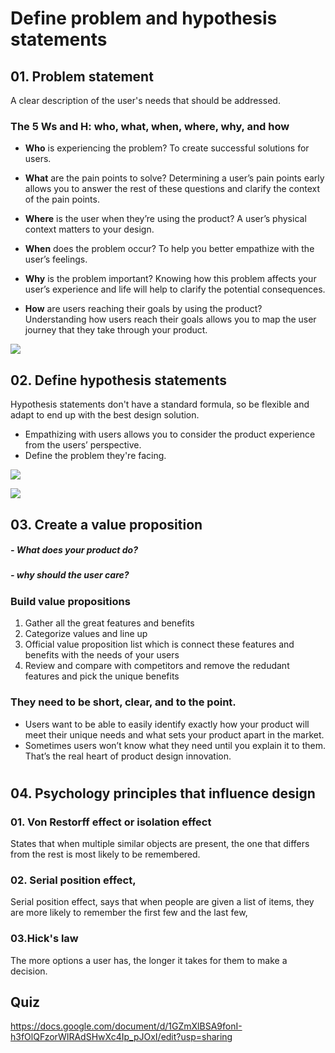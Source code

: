 # Define problem and hypothesis statements


## 01. Problem statement
A clear description of the user's needs that should be addressed.
### The 5 Ws and H: who, what, when, where, why, and how
- <b> Who</b> is experiencing the problem? To create successful solutions for users.

- <b> What</b> are the pain points to solve? Determining a user’s pain points early allows you to answer the rest of these questions and clarify the context of the pain points.

- <b> Where</b> is the user when they’re using the product? A user’s physical context matters to your design.

- <b> When</b> does the problem occur? To help you better empathize with the user’s feelings. 

- <b> Why</b> is the problem important? Knowing how this problem affects your user’s experience and life will help to clarify the potential consequences.

- <b> How</b> are users reaching their goals by using the product? Understanding how users reach their goals allows you to map the user journey that they take through your product.

![](https://github.com/minj2/ux-study/blob/main/CRS2-03-Defining-user-problems/MJlee/image/problemStatement-fox.jpg)   







## 02. Define hypothesis statements
Hypothesis statements don't have a standard formula, so be flexible and adapt to end up with the best design solution.
- Empathizing with users allows you to consider the product experience from the users’ perspective. 
- Define the problem they're facing.

![](https://github.com/minj2/ux-study/blob/main/CRS2-03-Defining-user-problems/MJlee/image/hypothesis%20statements.jpg)

![](https://github.com/minj2/ux-study/blob/main/CRS2-03-Defining-user-problems/MJlee/image/example%20of%20slide%20%238.jpg)






## 03. Create a value proposition

##### - What does your product do?
##### - why should the user care?

### Build value propositions
1. Gather all the great features and benefits
2. Categorize values and line up
3. Official value proposition list which is connect these features and benefits with the needs of your users
4. Review and compare with competitors and remove the redudant features and pick the unique benefits

### They need to be short, clear, and to the point. 
- Users want to be able to easily identify exactly how your product will meet their unique needs and what sets your product apart in the market. 
- Sometimes users won’t know what they need until you explain it to them. That’s the real heart of product design innovation.   



    
    
    
    
#     


## 04. Psychology principles that influence design

### 01. Von Restorff effect or isolation effect
States that when multiple similar objects are present, the one that differs from the rest is most likely to be remembered.

### 02. Serial position effect,
Serial position effect, says that when people are given a list of items, they are more likely to remember the first few and the last few,

### 03.Hick's law
The more options a user has, the longer it takes for them to make a decision.



## Quiz
https://docs.google.com/document/d/1GZmXlBSA9fonI-h3fOlQFzorWIRAdSHwXc4Ip_pJOxI/edit?usp=sharing
